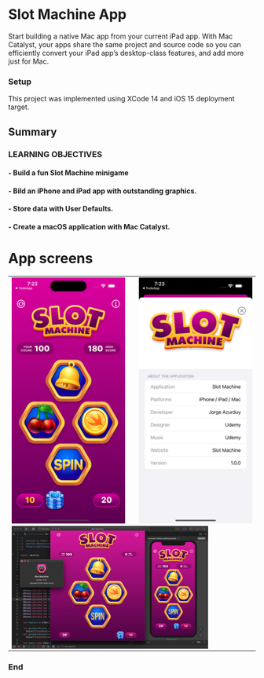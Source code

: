 # Slot Machine App

Start building a native Mac app from your current iPad app.
With Mac Catalyst, your apps share the same project and source code so you can efficiently convert your iPad app’s desktop-class features, and add more just for Mac.


### Setup
This project was implemented using XCode 14 and iOS 15 deployment target.

## Summary

### LEARNING OBJECTIVES

#### - Build a fun Slot Machine minigame

#### - Bild an iPhone and iPad app with outstanding graphics.

#### - Store data with User Defaults.

#### - Create a macOS application with Mac Catalyst.


# App screens

<table style="width:100%; border: 0px solid">
  <tr>
    <td><img src="Screenshots/1.png" alt="drawing" width="400" heigh="867" align="center"/></td>
    <td></td>
    <td><img src="Screenshots/2.png" alt="drawing" width="400" heigh="867" align="center"/></td>
  </tr>
  <tr>
    <td colspan="3"><img src="Screenshots/3.jpg" alt="drawing" width="400" heigh="867" align="center"/></td>
  </tr>
</table>

### End
